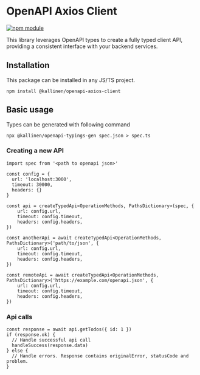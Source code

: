 # OpenAPI Axios Client

[![npm module](https://badge.fury.io/js/@kallinen%2Fopenapi-axios-client.svg)](https://www.npmjs.org/package/@kallinen/openapi-axios-client)

This library leverages OpenAPI types to create a fully typed client API, providing a consistent interface with your backend services.

## Installation

This package can be installed in any JS/TS project.

```
npm install @kallinen/openapi-axios-client
```

## Basic usage

Types can be generated with following command

```
npx @kallinen/openapi-typings-gen spec.json > spec.ts
```

### Creating a new API

```
import spec from '<path to openapi json>' 

const config = {
  url: 'localhost:3000',
  timeout: 30000,
  headers: {}
}

const api = createTypedApi<OperationMethods, PathsDictionary>(spec, {
    url: config.url,
    timeout: config.timeout,
    headers: config.headers,
})

const anotherApi = await createTypedApi<OperationMethods, PathsDictionary>('path/to/json', {
    url: config.url,
    timeout: config.timeout,
    headers: config.headers,
})

const remoteApi = await createTypedApi<OperationMethods, PathsDictionary>('https://example.com/openapi.json', {
    url: config.url,
    timeout: config.timeout,
    headers: config.headers,
})
```

### Api calls

```
const response = await api.getTodos({ id: 1 })
if (response.ok) {
  // Handle successful api call
  handleSuccess(response.data)
} else {
  // Handle errors. Response contains originalError, statusCode and problem.
}
```
